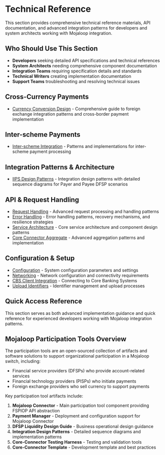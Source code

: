 
# Technical Reference

This section provides comprehensive technical reference materials, API documentation, and advanced integration patterns for developers and system architects working with Mojaloop integration.

## Who Should Use This Section

- **Developers** seeking detailed API specifications and technical references
- **System Architects** needing comprehensive component documentation  
- **Integration Teams** requiring specification details and standards
- **Technical Writers** creating implementation documentation
- **Support Teams** troubleshooting and resolving technical issues

## Cross-Currency Payments

- [Currency Conversion Design](./currency-conversion/Cross-border%20\(FX\)%20Design.md) - Comprehensive guide to foreign exchange integration patterns and cross-border payment implementation

## Inter-scheme Payments

- [Inter-scheme Integration](./inter-scheme/Readme.md) - Patterns and implementations for inter-scheme payment processing

## Integration Patterns & Architecture

- [IIPS Design Patterns](./IIPSDesignPatterns.md) - Integration design patterns with detailed sequence diagrams for Payer and Payee DFSP scenarios

## API & Request Handling

- [Request Handling](./RequestHandling.md) - Advanced request processing and handling patterns
- [Error Handling](./ErrorHandling.md) - Error handling patterns, recovery mechanisms, and resilience strategies  
- [Service Architecture](./Service.md) - Core service architecture and component design patterns
- [Core Connector Aggregate](./CoreConnectorAggregate.md) - Advanced aggregation patterns and implementation

## Configuration & Setup

- [Configuration](./Configuration.md) - System configuration parameters and settings
- [Networking](./Networking.md) - Network configuration and connectivity requirements
- [CBS Client Integration](./CBSClient.md) - Connecting to Core Banking Systems
- [Upload Identifiers](./UploadIdentifiers.md) - Identifier management and upload processes

## Quick Access Reference

This section serves as both advanced implementation guidance and quick reference for experienced developers working with Mojaloop integration patterns.

## Mojaloop Participation Tools Overview

The participation tools are an open-sourced collection of artifacts and software solutions to support organizational participation in a Mojaloop switch, including:
- Financial service providers (DFSPs) who provide account-related services
- Financial technology providers (PISPs) who initiate payments
- Foreign exchange providers who sell currency to support payments

Key participation tool artifacts include:

1. **Mojaloop Connector** - Main participation tool component providing FSPIOP API abstraction
2. **Payment Manager** - Deployment and configuration support for Mojaloop Connector
3. **DFSP Liquidity Design Guide** - Business operational design guidance
4. **Integration Design Patterns** - Detailed sequence diagrams and implementation patterns
5. **Core-Connector Testing Harness** - Testing and validation tools
6. **Core-Connector Template** - Development template and best practices




